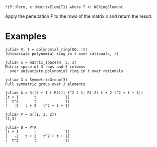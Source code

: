 ```
*(P::Perm, x::MatrixElem{T}) where T <: NCRingElement
```

Apply the pemutation $P$ to the rows of the matrix $x$ and return the result.

# Examples

```jldoctest
julia> R, t = polynomial_ring(QQ, :t)
(Univariate polynomial ring in t over rationals, t)

julia> S = matrix_space(R, 3, 3)
Matrix space of 3 rows and 3 columns
  over univariate polynomial ring in t over rationals

julia> G = SymmetricGroup(3)
Full symmetric group over 3 elements

julia> A = S([t + 1 t R(1); t^2 t t; R(-2) t + 2 t^2 + t + 1])
[t + 1       t             1]
[  t^2       t             t]
[   -2   t + 2   t^2 + t + 1]

julia> P = G([1, 3, 2])
(2,3)

julia> B = P*A
[t + 1       t             1]
[   -2   t + 2   t^2 + t + 1]
[  t^2       t             t]

```
